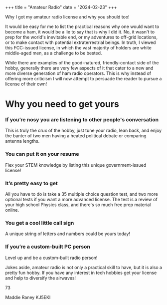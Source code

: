+++
title = "Amateur Radio"
date = "2024-02-23"
+++

Why I got my amateur radio license and why you should too!
<!--more-->

It would be easy for me to list the practical reasons why one would want to become a ham, it would be a lie to say that is why I did it. No, it wasn't to prep for the world's inevitable end, or my adventures to off-grid locations, or to make contact with potential extraterrestrial beings. In truth, I viewed this FCC-issued license, in which the vast majority of holders are white middle-aged men, as a challenge to be bested. 

While there are examples of the good-natured, friendly-contact side of the hobby, generally there are very few aspects of it that cater to a new and more diverse generation of ham radio operators. This is why instead of offering more criticism I will now attempt to persuade the reader to pursue a license of their own! 

Why you need to get yours
=========================

### If you’re nosy you are listening to other people's conversation
This is truly the crux of the hobby, just tune your radio, lean back, and enjoy the banter of two men having a heated political debate or comparing antenna lengths. 

### You can put it on your resume
Flex your STEM knowledge by listing this unique government-issued license! 

### It’s pretty easy to get 
All you have to do is take a 35 multiple choice question test, and two more optional tests if you want a more advanced license. The test is a review of your high school Physics class, and there's so much free prep material online. 

### You get a cool little call sign
A unique string of letters and numbers could be yours today!

### If you’re a custom-built PC person
Level up and be a custom-built radio person! 

Jokes aside, amateur radio is not only a practical skill to have, but it is also a pretty fun hobby. If you have any interest in tech hobbies get your license and help to diversify the airwaves! 

73

Maddie Raney KJ5EKI


